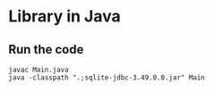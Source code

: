 # Library in Java

## Run the code
````shell
javac Main.java
java -classpath ".;sqlite-jdbc-3.49.0.0.jar" Main   
````
